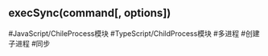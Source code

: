 ## execSync(command\[, options\])

#JavaScript/ChileProcess模块 #TypeScript/ChildProcess模块 #多进程  #创建子进程 #同步